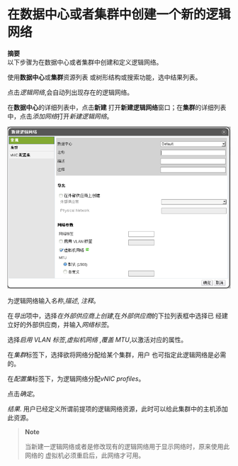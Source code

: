 # 在数据中心或者集群中创建一个新的逻辑网络 

**摘要**<br/>
以下步骤为在数据中心或者集群中创建和定义逻辑网络。

使用**数据中心**或**集群**资源列表 或树形结构或搜索功能，选中结果列表。

点击*逻辑网络*,会自动列出现存在的逻辑网络。

在**数据中心**的详细列表中，点击**新建** 打开**新建逻辑网络**窗口；在**集群**的详细列表中，点击*添加网络*打开*新建逻辑网络*。

![负载均衡策略设置](../images/EayunOS_Create_New_Logic_Network.png)

为逻辑网络输入*名称*,*描述*, *注释*。

在*导出*项中，选择*在外部供应商上创建*,在*外部供应商*的下拉列表框中选择已
经建立好的外部供应商，并输入*网络标签*。

选择*启用 VLAN 标签*,*虚拟机网络* ,*覆盖 MTU*,以激活对应的属性。

在*集群*标签下，选择欲将网络分配给某个集群，用户
也可指定此逻辑网络是必需的。

在*配置集*标签下，为逻辑网络分配*vNIC profiles*。

点击*确定*。

*结果*.
用户已经定义所谓前提项的逻辑网络资源，此时可以给此集群中的主机添加此资源。

> **Note**
>
> 当新建一逻辑网络或者是修改现有的逻辑网络用于显示网络时，原来使用此网络的
> 虚拟机必须重启后，此网络才可用。
